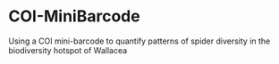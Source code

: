 # COI-MiniBarcode
Using a COI mini-barcode to quantify patterns of spider diversity in the biodiversity hotspot of Wallacea
